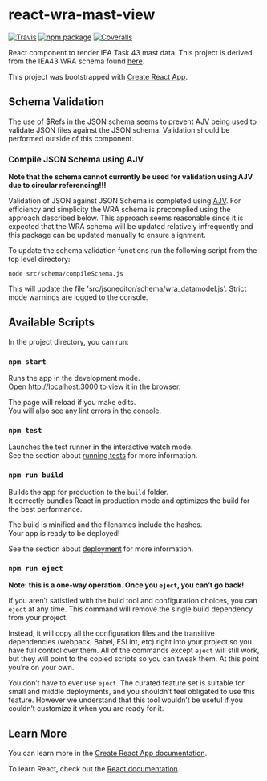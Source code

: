 # react-wra-mast-view

[![Travis][build-badge]][build]
[![npm package][npm-badge]][npm]
[![Coveralls][coveralls-badge]][coveralls]

React component to render IEA Task 43 mast data. This project is derived from the
IEA43 WRA schema found [here](https://github.com/IEA-Task-43/digital_wra_data_standard).

[build-badge]: https://img.shields.io/travis/user/repo/master.png?style=flat-square
[build]: https://travis-ci.org/user/repo

[npm-badge]: https://img.shields.io/npm/v/npm-package.png?style=flat-square
[npm]: https://www.npmjs.org/package/npm-package

[coveralls-badge]: https://img.shields.io/coveralls/user/repo/master.png?style=flat-square
[coveralls]: https://coveralls.io/github/user/repo

This project was bootstrapped with [Create React App](https://github.com/facebook/create-react-app).


## Schema Validation
The use of $Refs in the JSON schema seems to prevent [AJV](https://ajv.js.org/) being
used to validate JSON files against the JSON schema. Validation should be performed
outside of this component.

### Compile JSON Schema using AJV

**Note that the schema cannot currently be used for validation using AJV due to circular
referencing!!!**

Validation of JSON against JSON Schema is completed using [AJV](https://ajv.js.org/). For
efficiency and simplicity the WRA schema is precomplied using the approach described below.
This approach seems reasonable since it is expected that the WRA schema will be updated 
relatively infrequently and this package can be updated manually to ensure alignment.

To update the schema validation functions run the following script from the top level 
directory:

```node src/schema/compileSchema.js```

This will update the file 'src/jsoneditor/schema/wra_datamodel.js'. Strict mode warnings
are logged to the console.

## Available Scripts

In the project directory, you can run:

### `npm start`

Runs the app in the development mode.\
Open [http://localhost:3000](http://localhost:3000) to view it in the browser.

The page will reload if you make edits.\
You will also see any lint errors in the console.

### `npm test`

Launches the test runner in the interactive watch mode.\
See the section about [running tests](https://facebook.github.io/create-react-app/docs/running-tests) for more information.

### `npm run build`

Builds the app for production to the `build` folder.\
It correctly bundles React in production mode and optimizes the build for the best performance.

The build is minified and the filenames include the hashes.\
Your app is ready to be deployed!

See the section about [deployment](https://facebook.github.io/create-react-app/docs/deployment) for more information.

### `npm run eject`

**Note: this is a one-way operation. Once you `eject`, you can’t go back!**

If you aren’t satisfied with the build tool and configuration choices, you can `eject` at any time. This command will remove the single build dependency from your project.

Instead, it will copy all the configuration files and the transitive dependencies (webpack, Babel, ESLint, etc) right into your project so you have full control over them. All of the commands except `eject` will still work, but they will point to the copied scripts so you can tweak them. At this point you’re on your own.

You don’t have to ever use `eject`. The curated feature set is suitable for small and middle deployments, and you shouldn’t feel obligated to use this feature. However we understand that this tool wouldn’t be useful if you couldn’t customize it when you are ready for it.

## Learn More

You can learn more in the [Create React App documentation](https://facebook.github.io/create-react-app/docs/getting-started).

To learn React, check out the [React documentation](https://reactjs.org/).

